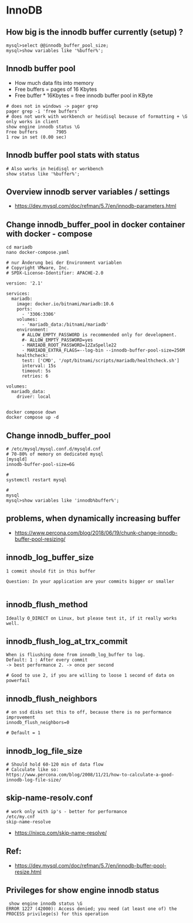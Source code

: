 # InnoDB 

## How big is the innodb buffer currently (setup) ?

```
mysql>select @@innodb_buffer_pool_size; 
mysql>show variables like '%buffer%';
```

## Innodb buffer pool

  * How much data fits into memory 
  * Free buffers = pages of 16 Kbytes 
  * Free buffer * 16Kbytes = free innodb buffer pool in KByte  
```
# does not in windows -> pager grep
pager grep -i 'free buffers'
# does not work with workbench or heidisql because of formatting + \G only works in client
show engine innodb status \G
Free buffers       7905
1 row in set (0.00 sec)
```

## Innodb buffer pool stats with status 

```
# Also works in heidisql or workbench 
show status like '%buffer%';

```

## Overview innodb server variables / settings 

  * https://dev.mysql.com/doc/refman/5.7/en/innodb-parameters.html

## Change innodb_buffer_pool in docker container with docker - compose

```
cd mariadb 
nano docker-compose.yaml 
```


```
# nur Änderung bei der Environment variablen  
# Copyright VMware, Inc.
# SPDX-License-Identifier: APACHE-2.0

version: '2.1'

services:
  mariadb:
    image: docker.io/bitnami/mariadb:10.6
    ports:
      - '3306:3306'
    volumes:
      - 'mariadb_data:/bitnami/mariadb'
    environment:
      # ALLOW_EMPTY_PASSWORD is recommended only for development.
      #- ALLOW_EMPTY_PASSWORD=yes
      - MARIADB_ROOT_PASSWORD=12ZaSpelle22
      - MARIADB_EXTRA_FLAGS=--log-bin --innodb-buffer-pool-size=256M
    healthcheck:
      test: ['CMD', '/opt/bitnami/scripts/mariadb/healthcheck.sh']
      interval: 15s
      timeout: 5s
      retries: 6

volumes:
  mariadb_data:
    driver: local


```

```
docker compose down
docker compose up -d 

```


## Change innodb_buffer_pool 

```
# /etc/mysql/mysql.conf.d/mysqld.cnf 
# 70-80% of memory on dedicated mysql
[mysqld]
innodb-buffer-pool-size=6G

#
systemctl restart mysql

# 
mysql
mysql>show variables like 'innodb%buffer%';
```
## problems, when dynamically increasing buffer 

  * https://www.percona.com/blog/2018/06/19/chunk-change-innodb-buffer-pool-resizing/


## innodb_log_buffer_size  

```
1 commit should fit in this buffer 

Question: In your application are your commits bigger or smaller 


```


## innodb_flush_method 

```
Ideally O_DIRECT on Linux, but please test it, if it really works well. 
```

## 	innodb_flush_log_at_trx_commit

```
When is fliushing done from innodb_log_buffer to log.
Default: 1 : After every commit 
-> best performance 2. -> once per second

# Good to use 2, if you are willing to loose 1 second of data on powerfail 
```

## innodb_flush_neighbors 

```
# on ssd disks set this to off, because there is no performance improvement 
innodb_flush_neighbors=0 

# Default = 1 

```
## innodb_log_file_size 

```
# Should hold 60-120 min of data flow 
# Calculate like so:
https://www.percona.com/blog/2008/11/21/how-to-calculate-a-good-innodb-log-file-size/

```

## skip-name-resolv.conf 

```
# work only with ip's - better for performance 
/etc/my.cnf 
skip-name-resolve
```

  * https://nixcp.com/skip-name-resolve/


## Ref:

  * https://dev.mysql.com/doc/refman/5.7/en/innodb-buffer-pool-resize.html
  

## Privileges for show engine innodb status 

```
 show engine innodb status \G
ERROR 1227 (42000): Access denied; you need (at least one of) the PROCESS privilege(s) for this operation

```
